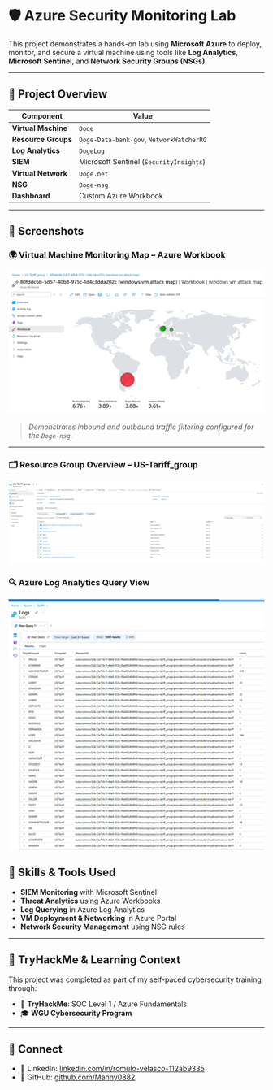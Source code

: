 # 🛡️ Azure Security Monitoring Lab

This project demonstrates a hands-on lab using **Microsoft Azure** to deploy, monitor, and secure a virtual machine using tools like **Log Analytics**, **Microsoft Sentinel**, and **Network Security Groups (NSGs)**.

---

## 📌 Project Overview

| Component              | Value                                      |
|------------------------|--------------------------------------------|
| **Virtual Machine**    | `Doge`                                     |
| **Resource Groups**    | `Doge-Data-bank-gov`, `NetworkWatcherRG`   |
| **Log Analytics**      | `DogeLog`                                  |
| **SIEM**               | Microsoft Sentinel (`SecurityInsights`)    |
| **Virtual Network**    | `Doge.net`                                 |
| **NSG**                | `Doge-nsg`                                 |
| **Dashboard**          | Custom Azure Workbook                      |

---

## 📸 Screenshots

### 🌍 Virtual Machine Monitoring Map – Azure Workbook

![Attack Map](attack-map.png)

> *Demonstrates inbound and outbound traffic filtering configured for the `Doge-nsg`.*

---
### 🗂️ Resource Group Overview – US-Tariff_group

![US-Tariff Resource Group](us-tariff-resources.png)


### 🔍 Azure Log Analytics Query View
![Azure Log Screenshot](azure-logs.png)

## 🧠 Skills & Tools Used

- **SIEM Monitoring** with Microsoft Sentinel  
- **Threat Analytics** using Azure Workbooks  
- **Log Querying** in Azure Log Analytics  
- **VM Deployment & Networking** in Azure Portal  
- **Network Security Management** using NSG rules  

---

## 💬 TryHackMe & Learning Context

This project was completed as part of my self-paced cybersecurity training through:
- 🧠 **TryHackMe**: SOC Level 1 / Azure Fundamentals  
- 🎓 **WGU Cybersecurity Program**

---

## 🔗 Connect

- 💼 LinkedIn: [linkedin.com/in/romulo-velasco-112ab9335](https://www.linkedin.com/in/romulo-velasco-112ab9335/)
- 🧠 GitHub: [github.com/Manny0882](https://github.com/Manny0882)
